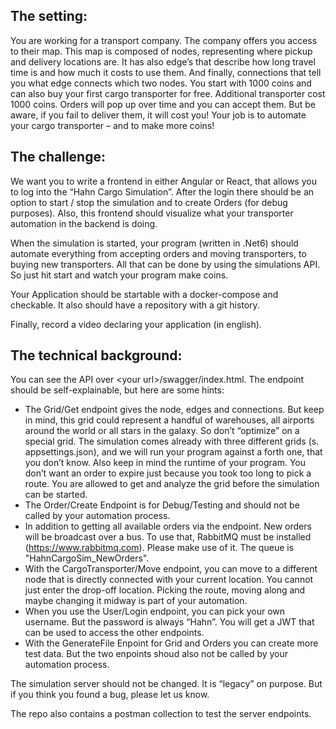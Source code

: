 ## The setting: 

You are working for a transport company. The company offers you access to their map. This map is composed of nodes, representing where pickup and delivery locations are. It has also edge’s that describe how long travel time is and how much it costs to use them. And finally, connections that tell you what edge connects which two nodes. 
You start with 1000 coins and can also buy your first cargo transporter for free. Additional transporter cost 1000 coins. 
Orders will pop up over time and you can accept them. But be aware, if you fail to deliver them, it will cost you! 
Your job is to automate your cargo transporter – and to make more coins! 

## The challenge: 

We want you to write a frontend in either Angular or React, that allows you to log into the “Hahn Cargo Simulation”. After the login there should be an option to start / stop the simulation and to create Orders (for debug purposes). Also, this frontend should visualize what your transporter automation in the backend is doing. 

When the simulation is started, your program (written in .Net6) should automate everything from accepting orders and moving transporters, to buying new transporters. All that can be done by using the simulations API.
So just hit start and watch your program make coins. 

Your Application should be startable with a docker-compose and checkable. It also should have a repository with a git history.  

Finally, record a video declaring your application (in english).

## The technical background: 

You can see the API over \<your url>/swagger/index.html. 
The endpoint should be self-explainable, but here are some hints:

* The Grid/Get endpoint gives the node, edges and connections. But keep in mind, this grid could represent a handful of warehouses, all airports around the world or all stars in the galaxy. So don’t “optimize” on a special grid. The simulation comes already with three different grids (s. appsettings.json), and we will run your program against a forth one, that you don’t know. Also keep in mind the runtime of your program. You don’t want an order to expire just because you took too long to pick a route. You are allowed to get and analyze the grid before the simulation can be started. 
* The Order/Create Endpoint is for Debug/Testing and should not be called by your automation process. 
* In addition to getting all available orders via the endpoint. New orders will be broadcast over a bus. To use that, RabbitMQ must be installed (https://www.rabbitmq.com). Please make use of it. The queue is "HahnCargoSim_NewOrders". 
* With the CargoTransporter/Move endpoint, you can move to a different node that is directly connected with your current location. You cannot just enter the drop-off location. Picking the route, moving along and maybe changing it midway is part of your automation. 
* When you use the User/Login endpoint, you can pick your own username. But the password is always “Hahn”. You will get a JWT that can be used to access the other endpoints. 
* With the GenerateFile Enpoint for Grid and Orders you can create more test data. But the two enpoints shoud also not be called by your automation process.  

The simulation server should not be changed. It is “legacy” on purpose. But if you think you found a bug, please let us know. 

The repo also contains a postman collection to test the server endpoints. 
